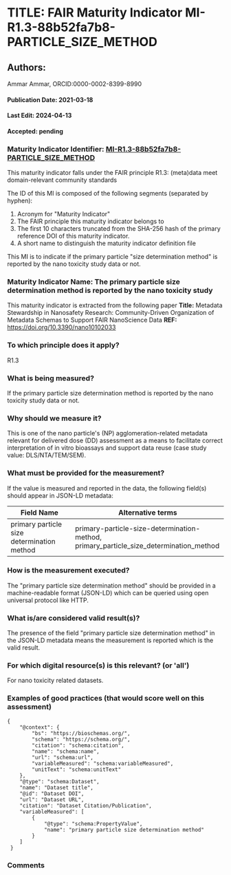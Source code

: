 # TITLE: FAIR Maturity Indicator MI-R1.3-88b52fa7b8-PARTICLE_SIZE_METHOD

## Authors: 
Ammar Ammar, ORCID:0000-0002-8399-8990

#### Publication Date: 2021-03-18
#### Last Edit: 2024-04-13
#### Accepted: pending

### Maturity Indicator Identifier: [MI-R1.3-88b52fa7b8-PARTICLE_SIZE_METHOD](https://w3id.org/nsdra/maturity-indicator/readme/MI-R1.3-88b52fa7b8-PARTICLE_SIZE_METHOD)

This maturity indicator falls under the FAIR principle R1.3:
(meta)data meet domain-relevant community standards

The ID of this MI is composed of the following segments (separated by hyphen):
1. Acronym for "Maturity Indicator"
1. The FAIR principle this maturity indicator belongs to
1. The first 10 characters truncated from the SHA-256 hash of the primary reference DOI of this maturity indicator.
1. A short name to distinguish the maturity indicator definition file

This MI is to indicate if the primary particle "size determination method" is reported by the nano toxicity study data or not.

### Maturity Indicator Name:  The primary particle size determination method is reported by the nano toxicity study

This maturity indicator is extracted from the following paper 
**Title:** Metadata Stewardship in Nanosafety Research: Community-Driven Organization of Metadata Schemas to Support FAIR NanoScience Data
**REF:** https://doi.org/10.3390/nano10102033

### To which principle does it apply?  
R1.3

### What is being measured?
If the primary particle size determination method is reported by the nano toxicity study data or not.

### Why should we measure it?
This is one of the nano particle's (NP) agglomeration-related metadata relevant for delivered dose (DD)
assessment as a means to facilitate correct interpretation of in vitro bioassays and support data reuse (case study value: DLS/NTA/TEM/SEM).

### What must be provided for the measurement?
If the value is measured and reported in the data, the following field(s) should appear in JSON-LD metadata: 

| Field Name                                   | Alternative terms                                                                             |
| -------------------------------------------- | --------------------------------------------------------------------------------------------- |
| primary particle size determination method   | primary-particle-size-determination-method,<br>primary_particle_size_determination_method     |

### How is the measurement executed?
The "primary particle size determination method" should be provided in a machine-readable format (JSON-LD) which can be queried using open universal protocol like HTTP.

### What is/are considered valid result(s)?
The presence of the field "primary particle size determination method" in the JSON-LD metadata means the measurement is reported which is the valid result.

### For which digital resource(s) is this relevant? (or 'all')
For nano toxicity related datasets.  

### Examples of good practices (that would score well on this assessment)
```{json}
{
 	"@context": {
 		"bs": "https://bioschemas.org/",
 		"schema": "https://schema.org/",
 		"citation": "schema:citation",
 		"name": "schema:name",
 		"url": "schema:url",
 		"variableMeasured": "schema:variableMeasured",
 		"unitText": "schema:unitText"
 	},
 	"@type": "schema:Dataset",
 	"name": "Dataset title",
 	"@id": "Dataset DOI",
 	"url": "Dataset URL",
 	"citation": "Dataset Citation/Publication",
 	"variableMeasured": [
 		{
 			"@type": "schema:PropertyValue",
 			"name": "primary particle size determination method"
 		}
 	]
 }
```

### Comments

